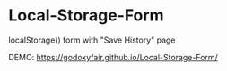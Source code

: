 # Local-Storage-Form
localStorage() form with "Save History" page

DEMO: https://godoxyfair.github.io/Local-Storage-Form/
